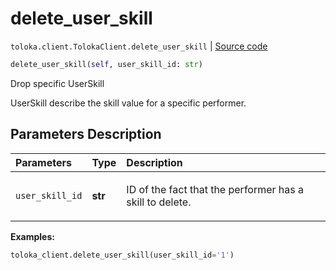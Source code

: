 # delete_user_skill
`toloka.client.TolokaClient.delete_user_skill` | [Source code](https://github.com/Toloka/toloka-kit/blob/v0.1.24/src/client.py#L44)

```python
delete_user_skill(self, user_skill_id: str)
```

Drop specific UserSkill


UserSkill describe the skill value for a specific performer.

## Parameters Description

| Parameters | Type | Description |
| :----------| :----| :-----------|
`user_skill_id`|**str**|<p>ID of the fact that the performer has a skill to delete.</p>

**Examples:**

```python
toloka_client.delete_user_skill(user_skill_id='1')
```
